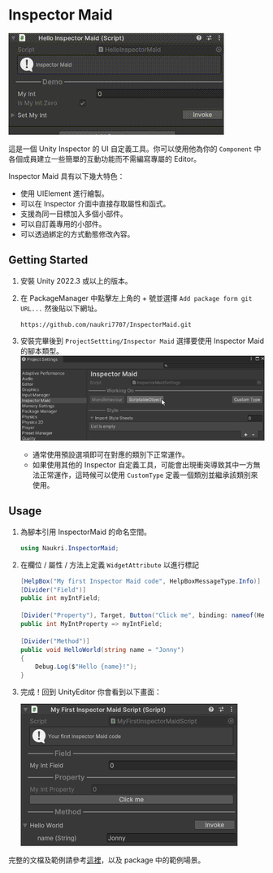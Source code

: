 # Inspector Maid

![demo](./Documentation/Images/demo.gif)

這是一個 Unity Inspector 的 UI 自定義工具。你可以使用他為你的 `Component` 中各個成員建立一些簡單的互動功能而不需編寫專屬的 Editor。

Inspector Maid 具有以下幾大特色：

- 使用 UIElement 進行繪製。
- 可以在 Inspector 介面中直接存取屬性和函式。
- 支援為同一目標加入多個小部件。
- 可以自訂義專用的小部件。
- 可以透過綁定的方式動態修改內容。

## Getting Started

1. 安裝 Unity 2022.3 或以上的版本。

2. 在 PackageManager 中點擊左上角的 + 號並選擇 `Add package form git URL...` 然後貼以下網址。

    ```url
    https://github.com/naukri7707/InspectorMaid.git
    ```

3. 安裝完畢後到 `ProjectSettting/Inspector Maid` 選擇要使用 Inspector Maid 的腳本類型。
    ![install](./Documentation/Images/install.png)

    - 通常使用預設選項即可在對應的類別下正常運作。
    - 如果使用其他的 Inspector 自定義工具，可能會出現衝突導致其中一方無法正常運作，這時候可以使用 `CustomType` 定義一個類別並繼承該類別來使用。

## Usage

1. 為腳本引用 InspectorMaid 的命名空間。

    ```cs
    using Naukri.InspectorMaid;
    ```

2. 在欄位 / 屬性 / 方法上定義 `WidgetAttribute` 以進行標記

    ```cs
    [HelpBox("My first Inspector Maid code", HelpBoxMessageType.Info)]
    [Divider("Field")]
    public int myIntField;

    [Divider("Property"), Target, Button("Click me", binding: nameof(HelloWorld), args: "Ruby")]
    public int MyIntProperty => myIntField;

    [Divider("Method")]
    public void HelloWorld(string name = "Jonny")
    {
        Debug.Log($"Hello {name}!");
    }
    ```

3. 完成！回到 UnityEditor 你會看到以下畫面：

    ![usage-preview](./Documentation/Images/usage-preview.png)

完整的文檔及範例請參考[這裡](./Documentation/Introduction.md)，以及 package 中的範例場景。
